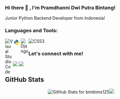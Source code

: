 ### Hi there 👋 , I'm Pramdhanni Dwi Putra Bintang!
Junior Python Backend Developer from Indonesia!

### Languages and Tools:

<img align="left" alt="Visual Studio Code" width="26px" src="https://cdn.icon-icons.com/icons2/2107/PNG/512/file_type_vscode_icon_130084.png" />
<img align="left" alt="Python" width="26px" src="https://raw.githubusercontent.com/github/explore/80688e429a7d4ef2fca1e82350fe8e3517d3494d/topics/python/python.png" />
<img align="left" alt="Django" width="26px" src="https://logodix.com/logo/1758841.png" />
<img align="left" alt="CSS3" width="75px" src="https://fastapi.tiangolo.com/img/logo-margin/logo-teal.png" />

<br>

### Let's connect with me!
<p>
    <a href="https://www.facebook.com/pramsopel/" target="_blank"><img src="https://img.shields.io/badge/Facebook-Pram-blue" /></a>
    <a href="https://www.instagram.com/pram.dpb/" target="_blank"><img src="https://img.shields.io/badge/Instagram-@pram.dpb_-blue" /></a>
</p>
 

  ## GitHub Stats

<p align="center"><img src="https://github-readme-stats.vercel.app/api?username=bimbims125&show_icons=true&include_all_commits=true&count_private=true&theme=jolly&layout=compact" alt="GitHub Stats for bimbims125" width="600"><img src="https://github-readme-streak-stats.herokuapp.com?user=bimbims125&theme=jolly" width="600"></p>

[tech_tools_anchor]: #bonjour--
[learning_now_anchor]: #learning-now

